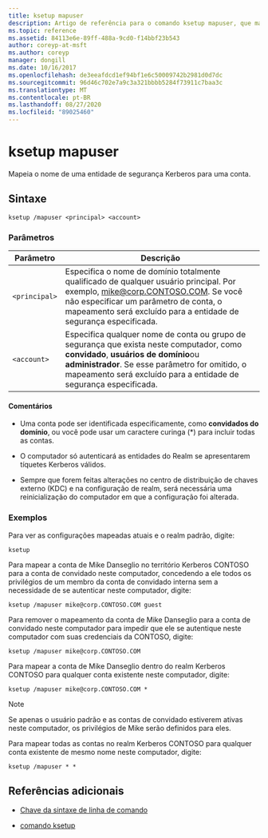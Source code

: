 ```yaml
---
title: ksetup mapuser
description: Artigo de referência para o comando ksetup mapuser, que mapeia o nome de uma entidade de segurança Kerberos para uma conta.
ms.topic: reference
ms.assetid: 84113e6e-89ff-488a-9cd0-f14bbf23b543
author: coreyp-at-msft
ms.author: coreyp
manager: dongill
ms.date: 10/16/2017
ms.openlocfilehash: de3eeafdcd1ef94bf1e6c50009742b2981d0d7dc
ms.sourcegitcommit: 96d46c702e7a9c3a321bbbb5284f73911c7baa3c
ms.translationtype: MT
ms.contentlocale: pt-BR
ms.lasthandoff: 08/27/2020
ms.locfileid: "89025460"
---
```

# <a name="ksetup-mapuser"></a>ksetup mapuser

Mapeia o nome de uma entidade de segurança Kerberos para uma conta.

## <a name="syntax"></a>Sintaxe

```
ksetup /mapuser <principal> <account>
```

### <a name="parameters"></a>Parâmetros

| Parâmetro | Descrição |
| --------- | ----------- |
| `<principal>` | Especifica o nome de domínio totalmente qualificado de qualquer usuário principal. Por exemplo, mike@corp.CONTOSO.COM. Se você não especificar um parâmetro de conta, o mapeamento será excluído para a entidade de segurança especificada. |
| `<account>` | Especifica qualquer nome de conta ou grupo de segurança que exista neste computador, como **convidado**, **usuários de domínio**ou **administrador**. Se esse parâmetro for omitido, o mapeamento será excluído para a entidade de segurança especificada. |

#### <a name="remarks"></a>Comentários

- Uma conta pode ser identificada especificamente, como **convidados do domínio**, ou você pode usar um caractere curinga (*) para incluir todas as contas.

- O computador só autenticará as entidades do Realm se apresentarem tíquetes Kerberos válidos.

- Sempre que forem feitas alterações no centro de distribuição de chaves externo (KDC) e na configuração de realm, será necessária uma reinicialização do computador em que a configuração foi alterada.

### <a name="examples"></a>Exemplos

Para ver as configurações mapeadas atuais e o realm padrão, digite:

```
ksetup
```

Para mapear a conta de Mike Danseglio no território Kerberos CONTOSO para a conta de convidado neste computador, concedendo a ele todos os privilégios de um membro da conta de convidado interna sem a necessidade de se autenticar neste computador, digite:

```
ksetup /mapuser mike@corp.CONTOSO.COM guest
```

Para remover o mapeamento da conta de Mike Danseglio para a conta de convidado neste computador para impedir que ele se autentique neste computador com suas credenciais da CONTOSO, digite:

```
ksetup /mapuser mike@corp.CONTOSO.COM
```

Para mapear a conta de Mike Danseglio dentro do realm Kerberos CONTOSO para qualquer conta existente neste computador, digite:

```
ksetup /mapuser mike@corp.CONTOSO.COM *
```

> [!NOTE]
> Se apenas o usuário padrão e as contas de convidado estiverem ativas neste computador, os privilégios de Mike serão definidos para eles.

Para mapear todas as contas no realm Kerberos CONTOSO para qualquer conta existente de mesmo nome neste computador, digite:

```
ksetup /mapuser * *
```

## <a name="additional-references"></a>Referências adicionais

- [Chave da sintaxe de linha de comando](command-line-syntax-key.md)

- [comando ksetup](ksetup.md)
